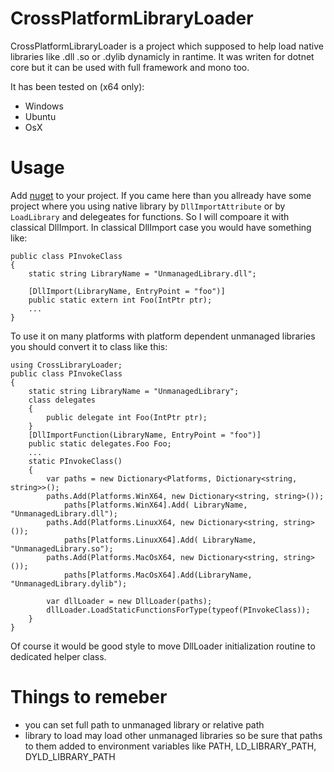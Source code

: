 # CrossPlatformLibraryLoader

CrossPlatformLibraryLoader is a project which supposed to help load native libraries like .dll .so or .dylib dynamicly in rantime.
It was writen for dotnet core but it can be used with full framework and mono too.

It has been tested on (x64 only):
  - Windows
  - Ubuntu 
  - OsX 
  
# Usage
Add [nuget](https://www.nuget.org/packages/CrossPlatformLibraryLoader) to your project. 
If you came here than you allready have some project where you using native library by `DllImportAttribute` or by `LoadLibrary` and delegeates for functions.
So I will compoare it with classical DllImport. In classical DllImport case you would have something like:
```
public class PInvokeClass
{
    static string LibraryName = "UnmanagedLibrary.dll";
    
    [DllImport(LibraryName, EntryPoint = "foo")]
    public static extern int Foo(IntPtr ptr);
    ...
}
```

To use it on many platforms with platform dependent unmanaged libraries you should convert it to class like this:
```
using CrossLibraryLoader;
public class PInvokeClass
{
    static string LibraryName = "UnmanagedLibrary";
    class delegates
    {
        public delegate int Foo(IntPtr ptr);
    }
    [DllImportFunction(LibraryName, EntryPoint = "foo")]
    public static delegates.Foo Foo;
    ...
    static PInvokeClass()
    {
        var paths = new Dictionary<Platforms, Dictionary<string, string>>();
        paths.Add(Platforms.WinX64, new Dictionary<string, string>());
            paths[Platforms.WinX64].Add( LibraryName, "UnmanagedLibrary.dll");
        paths.Add(Platforms.LinuxX64, new Dictionary<string, string>());
            paths[Platforms.LinuxX64].Add( LibraryName, "UnmanagedLibrary.so");
        paths.Add(Platforms.MacOsX64, new Dictionary<string, string>());
            paths[Platforms.MacOsX64].Add(LibraryName, "UnmanagedLibrary.dylib");
            
        var dllLoader = new DllLoader(paths);
        dllLoader.LoadStaticFunctionsForType(typeof(PInvokeClass));
    }
}
```

Of course it would be good style to move DllLoader initialization routine to dedicated helper class.

# Things to remeber
 - you can set full path to unmanaged library or relative path
 - library to load may load other unmanaged libraries so be sure that paths to them added to environment variables like PATH, LD_LIBRARY_PATH, DYLD_LIBRARY_PATH
